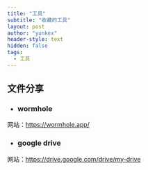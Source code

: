 ```yaml
---
title: "工具"
subtitle: "收藏的工具"
layout: post
author: "yunkex"
header-style: text
hidden: false
tags:
  - 工具
---
```



文件分享
------

- ### wormhole

网站：https://wormhole.app/

- ### google drive

网站：https://drive.google.com/drive/my-drive

